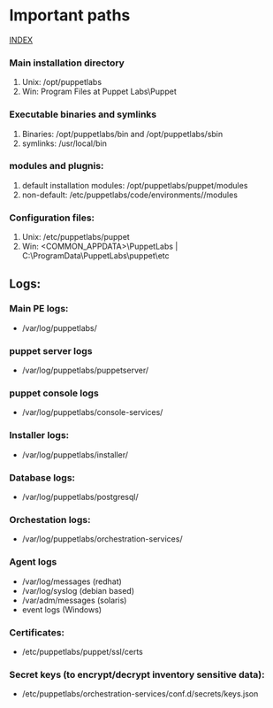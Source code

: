 # Important paths

[INDEX](../../README.md)

### Main installation directory
1. Unix: /opt/puppetlabs
1. Win: Program Files at Puppet Labs\Puppet

### Executable binaries and symlinks
1. Binaries: /opt/puppetlabs/bin and /opt/puppetlabs/sbin
1. symlinks: /usr/local/bin

### modules and plugnis:
1. default installation modules: /opt/puppetlabs/puppet/modules
1. non-default: /etc/puppetlabs/code/environments/<environment>/modules

### Configuration files:
1. Unix: /etc/puppetlabs/puppet
1. Win: <COMMON_APPDATA>\PuppetLabs | C:\ProgramData\PuppetLabs\puppet\etc

## Logs:

### Main PE logs:
- /var/log/puppetlabs/

### puppet server logs
- /var/log/puppetlabs/puppetserver/

### puppet console logs
- /var/log/puppetlabs/console-services/

### Installer logs:
- /var/log/puppetlabs/installer/

### Database logs:
- /var/log/puppetlabs/postgresql/

### Orchestation logs:
-  /var/log/puppetlabs/orchestration-services/

### Agent logs
- /var/log/messages (redhat)
- /var/log/syslog (debian based)
- /var/adm/messages (solaris)
- event logs (Windows)

### Certificates:
- /etc/puppetlabs/puppet/ssl/certs

### Secret keys (to encrypt/decrypt inventory sensitive data):
- /etc/puppetlabs/orchestration-services/conf.d/secrets/keys.json